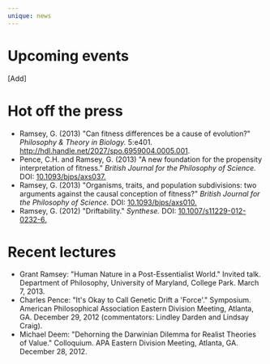 ```yaml
---
unique: news
---
```


# Upcoming events

[Add]

# Hot off the press

*   Ramsey, G. (2013) "Can fitness differences be a cause of evolution?" _Philosophy & Theory in Biology._ 5:e401. <http://hdl.handle.net/2027/spo.6959004.0005.001>.
*   Pence, C.H. and Ramsey, G. (2013) "A new foundation for the propensity interpretation of fitness." _British Journal for the Philosophy of Science._ DOI: [10.1093/bjps/axs037.](http://dx.doi.org/10.1093/bjps/axs037)
*   Ramsey, G. (2013) "Organisms, traits, and population subdivisions: two arguments against the causal conception of fitness?" _British Journal for the Philosophy of Science._ DOI: [10.1093/bjps/axs010.](http://dx.doi.org/10.1093/bjps/axs010)
*   Ramsey, G. (2012) "Driftability." _Synthese._ DOI: [10.1007/s11229-012-0232-6.](http://dx.doi.org/10.1007/s11229-012-0232-6)

# Recent lectures

*   Grant Ramsey: "Human Nature in a Post-Essentialist World." Invited talk. Department of Philosophy, University of Maryland, College Park. March 7, 2013.
*   Charles Pence: "It's Okay to Call Genetic Drift a 'Force'." Symposium.  American Philosophical Association Eastern Division Meeting, Atlanta, GA.   December 29, 2012 (commentators: Lindley Darden and Lindsay Craig).
*   Michael Deem: "Dehorning the Darwinian Dilemma for Realist Theories of Value." Colloquium. APA Eastern Division Meeting, Atlanta, GA. December 28, 2012.
